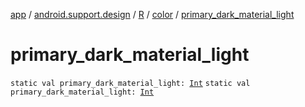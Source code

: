 [app](../../../index.md) / [android.support.design](../../index.md) / [R](../index.md) / [color](index.md) / [primary_dark_material_light](.)

# primary_dark_material_light

`static val primary_dark_material_light: `[`Int`](https://kotlinlang.org/api/latest/jvm/stdlib/kotlin/-int/index.html)
`static val primary_dark_material_light: `[`Int`](https://kotlinlang.org/api/latest/jvm/stdlib/kotlin/-int/index.html)